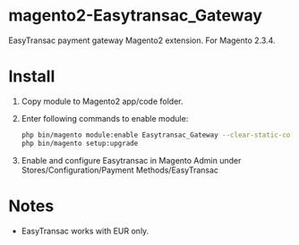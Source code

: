 magento2-Easytransac_Gateway
============================

EasyTransac payment gateway Magento2 extension. For Magento 2.3.4.


Install
=======

1. Copy module to Magento2 app/code folder.

2. Enter following commands to enable module:

    ```bash
    php bin/magento module:enable Easytransac_Gateway --clear-static-content
    php bin/magento setup:upgrade
    ```
3. Enable and configure Easytransac in Magento Admin under Stores/Configuration/Payment Methods/EasyTransac

Notes
===========

* EasyTransac works with EUR only.

